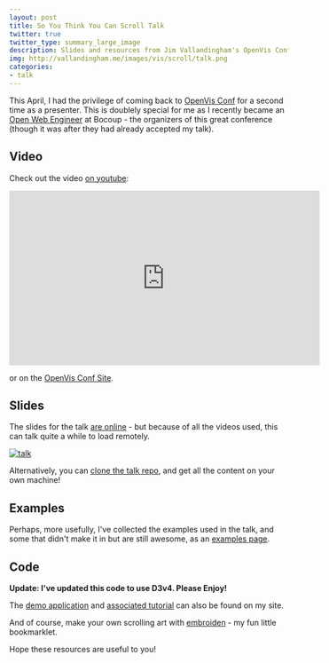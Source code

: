 ```yaml
---
layout: post
title: So You Think You Can Scroll Talk
twitter: true
twitter_type: summary_large_image
description: Slides and resources from Jim Vallandingham's OpenVis Conf 2015 talk on scrolling in data visualization and interactive storytelling.
img: http://vallandingham.me/images/vis/scroll/talk.png
categories:
- talk
---
```


This April, I had the privilege of coming back to [OpenVis Conf](http://openvisconf.com/) for a second time as a presenter. This is doublely special for me as I recently became an [Open Web Engineer](http://bocoup.com/weblog/author/jim-vallandingham/) at Bocoup - the organizers of this great conference (though it was after they had already accepted my talk).

## Video

Check out the video [on youtube](https://youtu.be/fYQGgaE_b4I):

<iframe width="560" height="315" src="https://www.youtube.com/embed/fYQGgaE_b4I" frameborder="0" allowfullscreen></iframe>

or on the [OpenVis Conf Site](https://openvisconf.com/2015/).

## Slides

The slides for the talk [are online](http://vallandingham.me/scroll_talk/) - but because of all the videos used, this can talk quite a while to load remotely.

<div class="center">
<a href="http://vallandingham.me/scroll_talk/"><img class="center" src="http://vallandingham.me/images/vis/scroll/talk.png" alt="talk" style=""/></a>
</div>

Alternatively, you can [clone the talk repo](https://github.com/vlandham/scroll_talk), and get all the content on your own machine!

## Examples

Perhaps, more usefully, I've collected the examples used in the talk, and some that didn't make it in but are still awesome, as an [examples page](http://vallandingham.me/scroll_talk/examples/).

## Code

**Update: I've updated this code to use D3v4. Please Enjoy!**

The [demo application](http://vallandingham.me/scroll_demo) and [associated tutorial](http://vallandingham.me/scroller.html) can also be found on my site.

And of course, make your own scrolling art with [embroiden](http://vallandingham.me/embroiden/) - my fun little bookmarklet.

Hope these resources are useful to you!
